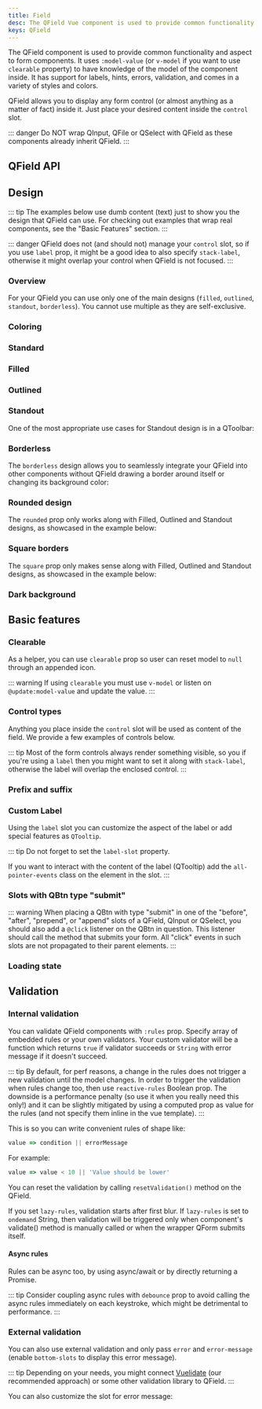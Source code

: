 ```yaml
---
title: Field
desc: The QField Vue component is used to provide common functionality and aspect to form components.
keys: QField
---
```


The QField component is used to provide common functionality and aspect to form components. It uses `:model-value` (or `v-model` if you want to use `clearable` property) to have knowledge of the model of the component inside. It has support for labels, hints, errors, validation, and comes in a variety of styles and colors.

QField allows you to display any form control (or almost anything as a matter of fact) inside it. Just place your desired content inside the `control` slot.

::: danger
Do NOT wrap QInput, QFile or QSelect with QField as these components already inherit QField.
:::

## QField API

<doc-api file="QField" />

## Design

::: tip
The examples below use dumb content (text) just to show you the design that QField can use. For checking out examples that wrap real components, see the "Basic Features" section.
:::

::: danger
QField does not (and should not) manage your `control` slot, so if you use `label` prop, it might be a good idea to also specify `stack-label`, otherwise it might overlap your control when QField is not focused.
:::

### Overview

For your QField you can use only one of the main designs (`filled`, `outlined`, `standout`, `borderless`). You cannot use multiple as they are self-exclusive.

<doc-example title="Design Overview" file="QField/DesignOverview" />

### Coloring

<doc-example title="Coloring" file="QField/Coloring" />

### Standard
<doc-example title="Standard" file="QField/DesignStandard" />

### Filled
<doc-example title="Filled" file="QField/DesignFilled" />

### Outlined
<doc-example title="Outlined" file="QField/DesignOutlined" />

### Standout
<doc-example title="Standout" file="QField/DesignStandout" />

One of the most appropriate use cases for Standout design is in a QToolbar:

<doc-example title="Standout in QToolbar" file="QField/StandoutToolbar" />

### Borderless
The `borderless` design allows you to seamlessly integrate your QField into other components without QField drawing a border around itself or changing its background color:

<doc-example title="Borderless" file="QField/Borderless" />

### Rounded design

The `rounded` prop only works along with Filled, Outlined and Standout designs, as showcased in the example below:

<doc-example title="Rounded" file="QField/Rounded" />

### Square borders

The `square` prop only makes sense along with Filled, Outlined and Standout designs, as showcased in the example below:

<doc-example title="Square borders" file="QField/SquareBorders" />

### Dark background

<doc-example title="Dark" file="QField/Dark" dark />

## Basic features

### Clearable
As a helper, you can use `clearable` prop so user can reset model to `null` through an appended icon.

::: warning
If using `clearable` you must use `v-model` or listen on `@update:model-value` and update the value.
:::

<doc-example title="Clearable" file="QField/Clearable" />

### Control types

Anything you place inside the `control` slot will be used as content of the field. We provide a few examples of controls below.

<doc-example title="Control types" file="QField/ControlTypes" />

::: tip
Most of the form controls always render something visible, so you if you're using a `label` then you might want to set it along with `stack-label`, otherwise the label will overlap the enclosed control.
:::

### Prefix and suffix

<doc-example title="Prefix and suffix" file="QField/PrefixSuffix" />

### Custom Label

Using the `label` slot you can customize the aspect of the label or add special features as `QTooltip`.

::: tip
Do not forget to set the `label-slot` property.

If you want to interact with the content of the label (QTooltip) add the `all-pointer-events` class on the element in the slot.
:::

<doc-example title="Custom label" file="QField/CustomLabel" />

### Slots with QBtn type "submit"

::: warning
When placing a QBtn with type "submit" in one of the "before", "after", "prepend", or "append" slots of a QField, QInput or QSelect, you should also add a `@click` listener on the QBtn in question. This listener should call the method that submits your form. All "click" events in such slots are not propagated to their parent elements.
:::

### Loading state

<doc-example title="Loading state" file="QField/LoadingState" />

## Validation

### Internal validation

You can validate QField components with `:rules` prop. Specify array of embedded rules or your own validators. Your custom validator will be a function which returns `true` if validator succeeds or `String` with error message if it doesn't succeed.

::: tip
By default, for perf reasons, a change in the rules does not trigger a new validation until the model changes. In order to trigger the validation when rules change too, then use `reactive-rules` Boolean prop. The downside is a performance penalty (so use it when you really need this only!) and it can be slightly mitigated by using a computed prop as value for the rules (and not specify them inline in the vue template).
:::

This is so you can write convenient rules of shape like:

```js
value => condition || errorMessage
 ```
For example:
 ```js
value => value < 10 || 'Value should be lower'
```

You can reset the validation by calling `resetValidation()` method on the QField.

<doc-example title="Basic" file="QField/ValidationRequired" />

<doc-example title="Maximum value" file="QField/ValidationMaxValue" />

If you set `lazy-rules`, validation starts after first blur. If `lazy-rules` is set to `ondemand` String, then validation will be triggered only when component's validate() method is manually called or when the wrapper QForm submits itself.

<doc-example title="Lazy rules" file="QField/ValidationLazy" />

#### Async rules
Rules can be async too, by using async/await or by directly returning a Promise.

::: tip
Consider coupling async rules with `debounce` prop to avoid calling the async rules immediately on each keystroke, which might be detrimental to performance.
:::

<doc-example title="Async rules" file="QField/ValidationAsync" />

### External validation

You can also use external validation and only pass `error` and `error-message` (enable `bottom-slots` to display this error message).

::: tip
Depending on your needs, you might connect [Vuelidate](https://vuelidate.netlify.com/) (our recommended approach) or some other validation library to QField.
:::

<doc-example title="External" file="QField/ValidationExternal" />

You can also customize the slot for error message:

<doc-example title="Slot for error message" file="QField/ValidationSlots" />
